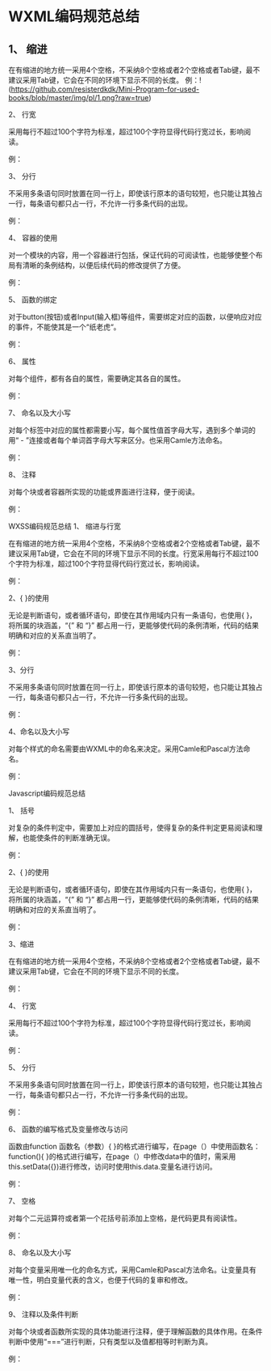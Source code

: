 # WXML编码规范总结
## 1、 缩进

在有缩进的地方统一采用4个空格，不采纳8个空格或者2个空格或者Tab键，最不建议采用Tab键，它会在不同的环境下显示不同的长度。
例：!(https://github.com/resisterdkdk/Mini-Program-for-used-books/blob/master/img/pl/1.png?raw=true)<br>
 
2、 行宽

采用每行不超过100个字符为标准，超过100个字符显得代码行宽过长，影响阅读。

例：



 

3、 分行

不采用多条语句同时放置在同一行上，即使该行原本的语句较短，也只能让其独占一行，每条语句都只占一行，不允许一行多条代码的出现。

例：



 

4、 容器的使用

对一个模块的内容，用一个容器进行包括，保证代码的可阅读性，也能够使整个布局有清晰的条例结构，以便后续代码的修改提供了方便。

例：



 

5、 函数的绑定

对于button(按钮)或者Input(输入框)等组件，需要绑定对应的函数，以便响应对应的事件，不能使其是一个“纸老虎“。

例：



 

6、 属性

对每个组件，都有各自的属性，需要确定其各自的属性。

例：



 

7、 命名以及大小写

对每个标签中对应的属性都需要小写，每个属性值首字母大写，遇到多个单词的用“ - ”连接或者每个单词首字母大写来区分。也采用Camle方法命名。

例：





 

8、 注释

对每个块或者容器所实现的功能或界面进行注释，便于阅读。

例：



 

 

WXSS编码规范总结
1、 缩进与行宽

在有缩进的地方统一采用4个空格，不采纳8个空格或者2个空格或者Tab键，最不建议采用Tab键，它会在不同的环境下显示不同的长度。行宽采用每行不超过100个字符为标准，超过100个字符显得代码行宽过长，影响阅读。

例：

              

 

2、{ }的使用

无论是判断语句，或者循环语句，即使在其作用域内只有一条语句，也使用{ }，将所属的块涵盖，“{” 和 “}” 都占用一行，更能够使代码的条例清晰，代码的结果明确和对应的关系直当明了。

例：



 

3、分行

不采用多条语句同时放置在同一行上，即使该行原本的语句较短，也只能让其独占一行，每条语句都只占一行，不允许一行多条代码的出现。

例：

                     

 

4、命名以及大小写

对每个样式的命名需要由WXML中的命名来决定。采用Camle和Pascal方法命名。

例：

       

 

 

 

Javascript编码规范总结
 

1、 括号

对复杂的条件判定中，需要加上对应的圆括号，使得复杂的条件判定更易阅读和理解，也能使条件的判断准确无误。

例：



 

2、{ }的使用

无论是判断语句，或者循环语句，即使在其作用域内只有一条语句，也使用{ }，将所属的块涵盖，“{” 和 “}” 都占用一行，更能够使代码的条例清晰，代码的结果明确和对应的关系直当明了。

例：



 

3、缩进

在有缩进的地方统一采用4个空格，不采纳8个空格或者2个空格或者Tab键，最不建议采用Tab键，它会在不同的环境下显示不同的长度。

例：

        

 

4、 行宽

采用每行不超过100个字符为标准，超过100个字符显得代码行宽过长，影响阅读。

例：



 

5、 分行

不采用多条语句同时放置在同一行上，即使该行原本的语句较短，也只能让其独占一行，每条语句都只占一行，不允许一行多条代码的出现。

例：



 

6、 函数的编写格式及变量修改与访问

函数由function 函数名（参数）{  }的格式进行编写，在page（）中使用函数名：function(){  }的格式进行编写，在page（）中修改data中的值时，需采用this.setData({})进行修改，访问时使用this.data.变量名进行访问。

例：



 

7、 空格

对每个二元运算符或者第一个花括号前添加上空格，是代码更具有阅读性。

例：



 



 

8、 命名以及大小写

对每个变量采用唯一化的命名方式，采用Camle和Pascal方法命名。让变量具有唯一性，明白变量代表的含义，也便于代码的复审和修改。

例：

        

 

9、 注释以及条件判断

对每个块或者函数所实现的具体功能进行注释，便于理解函数的具体作用。在条件判断中使用“===”进行判断，只有类型以及值都相等时判断为真。

例：

